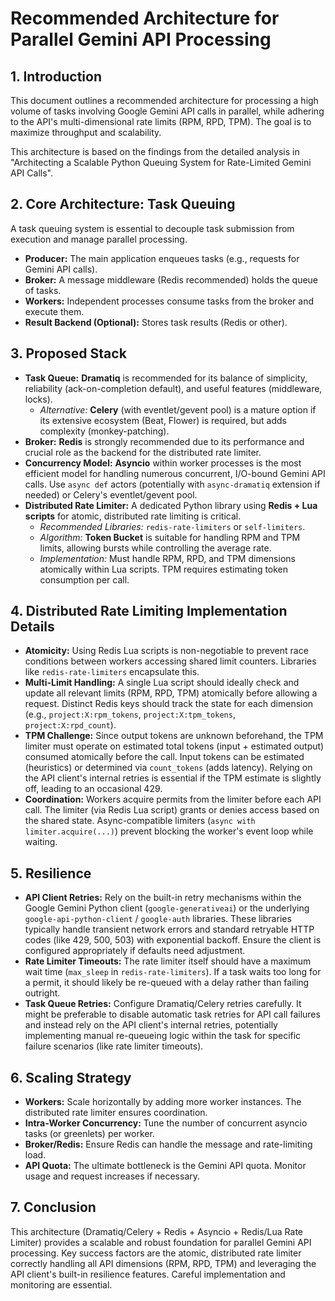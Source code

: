 # Recommended Architecture for Parallel Gemini API Processing

## 1. Introduction

This document outlines a recommended architecture for processing a high volume of tasks involving Google Gemini API calls in parallel, while adhering to the API's multi-dimensional rate limits (RPM, RPD, TPM). The goal is to maximize throughput and scalability.

This architecture is based on the findings from the detailed analysis in "Architecting a Scalable Python Queuing System for Rate-Limited Gemini API Calls".

## 2. Core Architecture: Task Queuing

A task queuing system is essential to decouple task submission from execution and manage parallel processing.

*   **Producer:** The main application enqueues tasks (e.g., requests for Gemini API calls).
*   **Broker:** A message middleware (Redis recommended) holds the queue of tasks.
*   **Workers:** Independent processes consume tasks from the broker and execute them.
*   **Result Backend (Optional):** Stores task results (Redis or other).

## 3. Proposed Stack

*   **Task Queue:** **Dramatiq** is recommended for its balance of simplicity, reliability (ack-on-completion default), and useful features (middleware, locks).
    *   *Alternative:* **Celery** (with eventlet/gevent pool) is a mature option if its extensive ecosystem (Beat, Flower) is required, but adds complexity (monkey-patching).
*   **Broker:** **Redis** is strongly recommended due to its performance and crucial role as the backend for the distributed rate limiter.
*   **Concurrency Model:** **Asyncio** within worker processes is the most efficient model for handling numerous concurrent, I/O-bound Gemini API calls. Use `async def` actors (potentially with `async-dramatiq` extension if needed) or Celery's eventlet/gevent pool.
*   **Distributed Rate Limiter:** A dedicated Python library using **Redis + Lua scripts** for atomic, distributed rate limiting is critical.
    *   *Recommended Libraries:* `redis-rate-limiters` or `self-limiters`.
    *   *Algorithm:* **Token Bucket** is suitable for handling RPM and TPM limits, allowing bursts while controlling the average rate.
    *   *Implementation:* Must handle RPM, RPD, and TPM dimensions atomically within Lua scripts. TPM requires estimating token consumption per call.

## 4. Distributed Rate Limiting Implementation Details

*   **Atomicity:** Using Redis Lua scripts is non-negotiable to prevent race conditions between workers accessing shared limit counters. Libraries like `redis-rate-limiters` encapsulate this.
*   **Multi-Limit Handling:** A single Lua script should ideally check and update all relevant limits (RPM, RPD, TPM) atomically before allowing a request. Distinct Redis keys should track the state for each dimension (e.g., `project:X:rpm_tokens`, `project:X:tpm_tokens`, `project:X:rpd_count`).
*   **TPM Challenge:** Since output tokens are unknown beforehand, the TPM limiter must operate on estimated total tokens (input + estimated output) consumed atomically before the call. Input tokens can be estimated (heuristics) or determined via `count_tokens` (adds latency). Relying on the API client's internal retries is essential if the TPM estimate is slightly off, leading to an occasional 429.
*   **Coordination:** Workers acquire permits from the limiter before each API call. The limiter (via Redis Lua script) grants or denies access based on the shared state. Async-compatible limiters (`async with limiter.acquire(...)`) prevent blocking the worker's event loop while waiting.

## 5. Resilience

*   **API Client Retries:** Rely on the built-in retry mechanisms within the Google Gemini Python client (`google-generativeai`) or the underlying `google-api-python-client` / `google-auth` libraries. These libraries typically handle transient network errors and standard retryable HTTP codes (like 429, 500, 503) with exponential backoff. Ensure the client is configured appropriately if defaults need adjustment.
*   **Rate Limiter Timeouts:** The rate limiter itself should have a maximum wait time (`max_sleep` in `redis-rate-limiters`). If a task waits too long for a permit, it should likely be re-queued with a delay rather than failing outright.
*   **Task Queue Retries:** Configure Dramatiq/Celery retries carefully. It might be preferable to disable automatic task retries for API call failures and instead rely on the API client's internal retries, potentially implementing manual re-queueing logic within the task for specific failure scenarios (like rate limiter timeouts).

## 6. Scaling Strategy

*   **Workers:** Scale horizontally by adding more worker instances. The distributed rate limiter ensures coordination.
*   **Intra-Worker Concurrency:** Tune the number of concurrent asyncio tasks (or greenlets) per worker.
*   **Broker/Redis:** Ensure Redis can handle the message and rate-limiting load.
*   **API Quota:** The ultimate bottleneck is the Gemini API quota. Monitor usage and request increases if necessary.

## 7. Conclusion

This architecture (Dramatiq/Celery + Redis + Asyncio + Redis/Lua Rate Limiter) provides a scalable and robust foundation for parallel Gemini API processing. Key success factors are the atomic, distributed rate limiter correctly handling all API dimensions (RPM, RPD, TPM) and leveraging the API client's built-in resilience features. Careful implementation and monitoring are essential.
